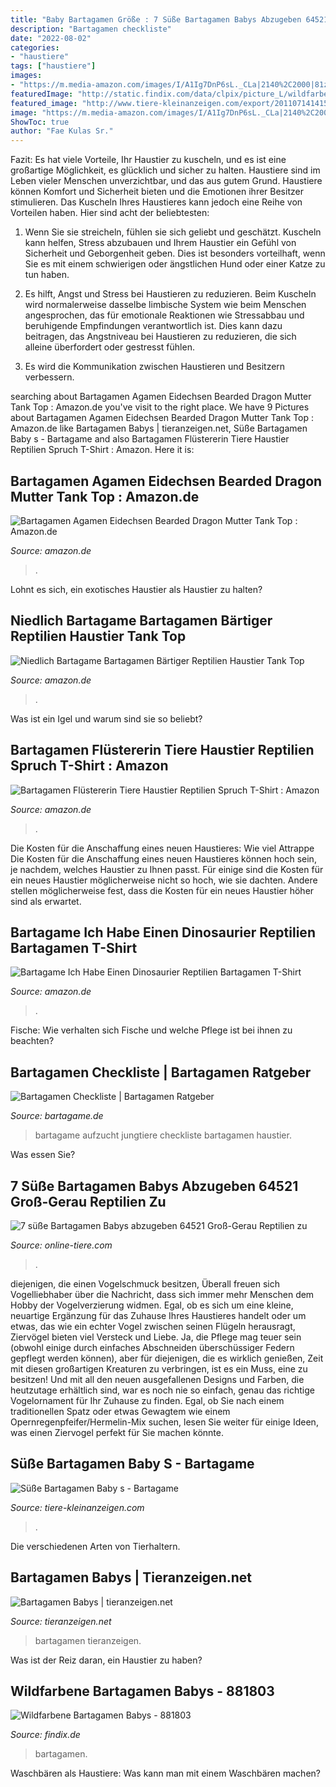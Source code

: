 ```yaml
---
title: "Baby Bartagamen Größe : 7 Süße Bartagamen Babys Abzugeben 64521 Groß-gerau Reptilien Zu"
description: "Bartagamen checkliste"
date: "2022-08-02"
categories:
- "haustiere"
tags: ["haustiere"]
images:
- "https://m.media-amazon.com/images/I/A1Ig7DnP6sL._CLa|2140%2C2000|81zbEsKneYL.png|0%2C0%2C2140%2C2000%2B0.0%2C0.0%2C2140.0%2C2000.0_AC_UX466_.png"
featuredImage: "http://static.findix.com/data/clpix/picture_L/wildfarbene-bartagamen-babys-881803-0.jpg"
featured_image: "http://www.tiere-kleinanzeigen.com/export/20110714141549.jpg"
image: "https://m.media-amazon.com/images/I/A1Ig7DnP6sL._CLa|2140%2C2000|81zbEsKneYL.png|0%2C0%2C2140%2C2000%2B0.0%2C0.0%2C2140.0%2C2000.0_AC_UX466_.png"
ShowToc: true
author: "Fae Kulas Sr."
---
```



Fazit: Es hat viele Vorteile, Ihr Haustier zu kuscheln, und es ist eine großartige Möglichkeit, es glücklich und sicher zu halten.
Haustiere sind im Leben vieler Menschen unverzichtbar, und das aus gutem Grund. Haustiere können Komfort und Sicherheit bieten und die Emotionen ihrer Besitzer stimulieren. Das Kuscheln Ihres Haustieres kann jedoch eine Reihe von Vorteilen haben. Hier sind acht der beliebtesten:
1. Wenn Sie sie streicheln, fühlen sie sich geliebt und geschätzt. Kuscheln kann helfen, Stress abzubauen und Ihrem Haustier ein Gefühl von Sicherheit und Geborgenheit geben. Dies ist besonders vorteilhaft, wenn Sie es mit einem schwierigen oder ängstlichen Hund oder einer Katze zu tun haben.

2. Es hilft, Angst und Stress bei Haustieren zu reduzieren. Beim Kuscheln wird normalerweise dasselbe limbische System wie beim Menschen angesprochen, das für emotionale Reaktionen wie Stressabbau und beruhigende Empfindungen verantwortlich ist. Dies kann dazu beitragen, das Angstniveau bei Haustieren zu reduzieren, die sich alleine überfordert oder gestresst fühlen.

3. Es wird die Kommunikation zwischen Haustieren und Besitzern verbessern.

	

		
searching about Bartagamen Agamen Eidechsen Bearded Dragon Mutter Tank Top : Amazon.de you've visit to the right place. We have 9 Pictures about Bartagamen Agamen Eidechsen Bearded Dragon Mutter Tank Top : Amazon.de like Bartagamen Babys | tieranzeigen.net, Süße Bartagamen Baby s - Bartagame and also Bartagamen Flüstererin Tiere Haustier Reptilien Spruch T-Shirt : Amazon. Here it is:
		
    
## Bartagamen Agamen Eidechsen Bearded Dragon Mutter Tank Top : Amazon.de

<img loading=lazy src="https://m.media-amazon.com/images/I/A1Ig7DnP6sL._CLa|2140%2C2000|81zbEsKneYL.png|0%2C0%2C2140%2C2000%2B0.0%2C0.0%2C2140.0%2C2000.0_AC_UX466_.png" onerror="this.onerror=null;this.src='https://tse3.mm.bing.net/th?id=OIP.zJxSU-Z00ptUkmE6S_Y1SwAAAA&amp;pid=15.1';" alt="Bartagamen Agamen Eidechsen Bearded Dragon Mutter Tank Top : Amazon.de">

_Source: amazon.de_

>. 

	

Lohnt es sich, ein exotisches Haustier als Haustier zu halten?

    
## Niedlich Bartagame Bartagamen Bärtiger Reptilien Haustier Tank Top

<img loading=lazy src="https://m.media-amazon.com/images/I/A1Ig7DnP6sL._CLa|2140%2C2000|71gqSWrY8vL.png|0%2C0%2C2140%2C2000%2B0.0%2C0.0%2C2140.0%2C2000.0_AC_UX385_.png" onerror="this.onerror=null;this.src='https://tse4.mm.bing.net/th?id=OIP.nXqb8qSRvG2SfMfumfd1NAAAAA&amp;pid=15.1';" alt="Niedlich Bartagame Bartagamen Bärtiger Reptilien Haustier Tank Top">

_Source: amazon.de_

>. 

	

Was ist ein Igel und warum sind sie so beliebt?

    
## Bartagamen Flüstererin Tiere Haustier Reptilien Spruch T-Shirt : Amazon

<img loading=lazy src="https://m.media-amazon.com/images/I/A13usaonutL._CLa|2140%2C2000|61LhyTuQrQL.png|0%2C0%2C2140%2C2000%2B0.0%2C0.0%2C2140.0%2C2000.0_AC_UX569_.png" onerror="this.onerror=null;this.src='https://tse3.mm.bing.net/th?id=OIP.HomRmT9GIa_lNPnKScxSMAHaHh&amp;pid=15.1';" alt="Bartagamen Flüstererin Tiere Haustier Reptilien Spruch T-Shirt : Amazon">

_Source: amazon.de_

>. 

	

Die Kosten für die Anschaffung eines neuen Haustieres: Wie viel
Attrappe
Die Kosten für die Anschaffung eines neuen Haustieres können hoch sein, je nachdem, welches Haustier zu Ihnen passt. Für einige sind die Kosten für ein neues Haustier möglicherweise nicht so hoch, wie sie dachten. Andere stellen möglicherweise fest, dass die Kosten für ein neues Haustier höher sind als erwartet.

    
## Bartagame Ich Habe Einen Dinosaurier Reptilien Bartagamen T-Shirt

<img loading=lazy src="https://m.media-amazon.com/images/I/A13usaonutL._CLa|2140%2C2000|81UVDZZ6ZiL.png|0%2C0%2C2140%2C2000%2B0.0%2C0.0%2C2140.0%2C2000.0_AC_UL1500_.png" onerror="this.onerror=null;this.src='https://tse3.mm.bing.net/th?id=OIP.JAqieInsD3ECiIWPGNB-gwHaHh&amp;pid=15.1';" alt="Bartagame Ich Habe Einen Dinosaurier Reptilien Bartagamen T-Shirt">

_Source: amazon.de_

>. 

	

Fische: Wie verhalten sich Fische und welche Pflege ist bei ihnen zu beachten?

    
## Bartagamen Checkliste | Bartagamen Ratgeber

<img loading=lazy src="https://www.bartagame.de/wp-content/uploads/2013/05/Checkliste-300x225.png" onerror="this.onerror=null;this.src='https://tse4.mm.bing.net/th?id=OIP.XmAEd4pGKtro7xOLebbpqAAAAA&amp;pid=15.1';" alt="Bartagamen Checkliste | Bartagamen Ratgeber">

_Source: bartagame.de_

>bartagame aufzucht jungtiere checkliste bartagamen haustier. 

	

Was essen Sie?

    
## 7 Süße Bartagamen Babys Abzugeben 64521 Groß-Gerau Reptilien Zu

<img loading=lazy src="http://www.online-tiere.com/bartagamen_5304.jpg" onerror="this.onerror=null;this.src='https://tse3.mm.bing.net/th?id=OIP.HabGjd9zcHZ76rdhyR0jWgAAAA&amp;pid=15.1';" alt="7 süße Bartagamen Babys abzugeben 64521 Groß-Gerau Reptilien zu">

_Source: online-tiere.com_

>. 

	

diejenigen, die einen Vogelschmuck besitzen,
Überall freuen sich Vogelliebhaber über die Nachricht, dass sich immer mehr Menschen dem Hobby der Vogelverzierung widmen. Egal, ob es sich um eine kleine, neuartige Ergänzung für das Zuhause Ihres Haustieres handelt oder um etwas, das wie ein echter Vogel zwischen seinen Flügeln herausragt, Ziervögel bieten viel Versteck und Liebe. Ja, die Pflege mag teuer sein (obwohl einige durch einfaches Abschneiden überschüssiger Federn gepflegt werden können), aber für diejenigen, die es wirklich genießen, Zeit mit diesen großartigen Kreaturen zu verbringen, ist es ein Muss, eine zu besitzen! Und mit all den neuen ausgefallenen Designs und Farben, die heutzutage erhältlich sind, war es noch nie so einfach, genau das richtige Vogelornament für Ihr Zuhause zu finden. Egal, ob Sie nach einem traditionellen Spatz oder etwas Gewagtem wie einem Opernregenpfeifer/Hermelin-Mix suchen, lesen Sie weiter für einige Ideen, was einen Ziervogel perfekt für Sie machen könnte.

    
## Süße Bartagamen Baby S - Bartagame

<img loading=lazy src="http://www.tiere-kleinanzeigen.com/export/20110714141549.jpg" onerror="this.onerror=null;this.src='https://tse2.mm.bing.net/th?id=OIP.R7Ip5-zOw7GNrbzDOAlk1AHaFj&amp;pid=15.1';" alt="Süße Bartagamen Baby s - Bartagame">

_Source: tiere-kleinanzeigen.com_

>. 

	

Die verschiedenen Arten von Tierhaltern.

    
## Bartagamen Babys | Tieranzeigen.net

<img loading=lazy src="https://www.tieranzeigen.net/export/QnJhRxU4Natk.JPG" onerror="this.onerror=null;this.src='https://tse3.mm.bing.net/th?id=OIP.V5g0kKKdmBBdi4ZVUhf1hwHaFj&amp;pid=15.1';" alt="Bartagamen Babys | tieranzeigen.net">

_Source: tieranzeigen.net_

>bartagamen tieranzeigen. 

	

Was ist der Reiz daran, ein Haustier zu haben?

    
## Wildfarbene Bartagamen Babys - 881803

<img loading=lazy src="http://static.findix.com/data/clpix/picture_L/wildfarbene-bartagamen-babys-881803-0.jpg" onerror="this.onerror=null;this.src='https://tse4.mm.bing.net/th?id=OIP.6cj2EacKVN8tNTMH0zMzwgHaEK&amp;pid=15.1';" alt="Wildfarbene Bartagamen Babys - 881803">

_Source: findix.de_

>bartagamen. 

	

Waschbären als Haustiere: Was kann man mit einem Waschbären machen?


